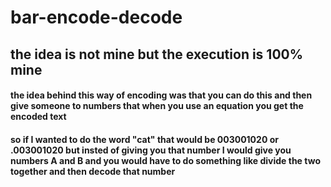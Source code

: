 # bar-encode-decode
## the idea is not mine but the execution is 100% mine
#### the idea behind this way of encoding was that you can do this and then give someone to numbers that when you use an equation you get the encoded text
#### so if I wanted to do the word "cat" that would be 003001020 or .003001020 but insted of giving you that number I would give you numbers A and B and you would have to do something like divide the two together and then decode that number
